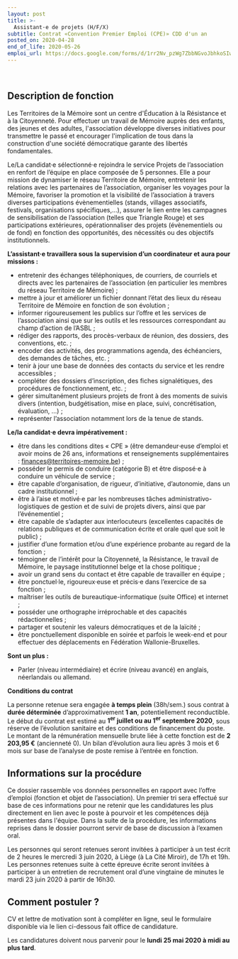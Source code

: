 ```yaml
---
layout: post
title: >-
  Assistant·e de projets (H/F/X)
subtitle: Contrat «Convention Premier Emploi (CPE)» CDD d'un an
posted_on: 2020-04-28
end_of_life: 2020-05-26
emploi_url: https://docs.google.com/forms/d/1rr2Nv_pzWg7ZbbNGvoJbhkoSIwxYqMq7s9D4vNk570w/viewform?edit_requested=true
---
```


<p>&nbsp;</p>

## Description de fonction

Les Territoires de la Mémoire sont un centre d'Éducation à la Résistance et à la Citoyenneté. Pour effectuer un travail de Mémoire auprès des enfants, des jeunes et des adultes, l'association développe diverses initiatives pour transmettre le passé et encourager l'implication de tous dans la construction d'une société démocratique garante des libertés fondamentales.

Le/La candidat·e sélectionné·e rejoindra le service Projets de l’association en renfort de l’équipe en place composée de 5 personnes. Elle a pour mission de dynamiser le réseau Territoire de Mémoire, entretenir les relations avec les partenaires de l’association, organiser les voyages pour la Mémoire, favoriser la promotion et la visibilité de l’association à travers diverses participations évènementielles (stands, villages associatifs, festivals, organisations spécifiques,…), assurer le lien entre les campagnes de sensibilisation de l’association (telles que Triangle Rouge) et ses participations extérieures, opérationnaliser des projets (évènementiels ou de fond) en fonction des opportunités, des nécessités ou des objectifs institutionnels.

**L’assistant·e travaillera sous la supervision d’un coordinateur et aura pour missions :**

- entretenir des échanges téléphoniques, de courriers, de courriels et directs avec les partenaires de l’association (en particulier 
  les membres du réseau Territoire de Mémoire) ;
- mettre à jour et améliorer un fichier donnant l’état des lieux du réseau Territoire de Mémoire en fonction de son évolution ;
- informer rigoureusement les publics sur l’offre et les services de l’association ainsi que sur les outils et les ressources 
  correspondant au champ d’action de l’ASBL ;
- rédiger des rapports, des procès-verbaux de réunion, des dossiers, des conventions, etc. ;
- encoder des activités, des programmations agenda, des échéanciers, des demandes de tâches, etc. ;
- tenir à jour une base de données des contacts du service et les rendre accessibles ;
- compléter des dossiers d’inscription, des fiches signalétiques, des procédures de fonctionnement, etc. ;
- gérer simultanément plusieurs projets de front à des moments de suivis divers (intention, budgétisation, mise en place, suivi, 
  concrétisation, évaluation, …) ;
- représenter l’association notamment lors de la tenue de stands.

**Le/la candidat·e devra impérativement :**

- être dans les conditions dites « CPE » (être demandeur·euse d’emploi et avoir moins de 26 ans, informations et renseignements 
  supplémentaires : finances@territoires-memoire.be) ;
- posséder le permis de conduire (catégorie B) et être disposé·e à conduire un véhicule de service ;
- être capable d’organisation, de rigueur, d’initiative, d’autonomie, dans un cadre institutionnel ;
- être à l’aise et motivé·e par les nombreuses tâches administrativo-logistiques de gestion et de suivi de projets divers, ainsi que 
  par l’événementiel ;
- être capable de s’adapter aux interlocuteurs (excellentes capacités de relations publiques et de communication écrite et orale 
  quel que soit le public) ;
- justifier d’une formation et/ou d’une expérience probante au regard de la fonction ;
- témoigner de l’intérêt pour la Citoyenneté, la Résistance, le travail de Mémoire, le paysage institutionnel belge et la chose 
  politique ;
- avoir un grand sens du contact et être capable de travailler en équipe ;
- être ponctuel·le, rigoureux·euse et précis·e dans l’exercice de sa fonction ;
- maîtriser les outils de bureautique-informatique (suite Office) et internet ;
- posséder une orthographe irréprochable et des capacités rédactionnelles ;
- partager et soutenir les valeurs démocratiques et de la laïcité ;
- être ponctuellement disponible en soirée et parfois le week-end et pour effectuer des déplacements en 
  Fédération Wallonie-Bruxelles.

**Sont un plus :**

- Parler (niveau intermédiaire) et écrire (niveau avancé) en anglais, néerlandais ou allemand.

**Conditions du contrat**

La personne retenue sera engagée **à temps plein** (38h/sem.) sous contrat à **durée déterminée** d’approximativement **1 an**, potentiellement reconductible. Le début du contrat est estimé au **1<sup>er</sup> juillet ou au 1<sup>er</sup> septembre 2020**, sous réserve de l’évolution sanitaire et des conditions de financement du poste.  Le montant de la rémunération mensuelle brute liée à cette fonction est de **2 203,95 €** (ancienneté 0). Un bilan d’évolution aura lieu après 3 mois et 6 mois sur base de l’analyse de poste remise à l’entrée en fonction.

## Informations sur la procédure

Ce dossier rassemble vos données personnelles en rapport avec l’offre d’emploi (fonction et objet de l’association). Un premier tri sera effectué sur base de ces informations pour ne retenir que les candidatures les plus directement en lien avec le poste à pourvoir et les compétences déjà présentes dans l'équipe. Dans la suite de la procédure, les informations reprises dans le dossier pourront servir de base de discussion à l’examen oral.

Les personnes qui seront retenues seront invitées à participer à un test écrit de 2 heures le mercredi 3 juin 2020, à Liège (à La Cité Miroir), de 17h et 19h. Les personnes retenues suite à cette épreuve écrite seront invitées à participer à un entretien de recrutement oral d’une vingtaine de minutes le mardi 23 juin 2020 à partir de 16h30.

## Comment postuler ?

CV et lettre de motivation sont à compléter en ligne, seul le formulaire disponible via le lien ci-dessous fait office de candidature.

Les candidatures doivent nous parvenir pour le **lundi 25 mai 2020 à midi au plus tard**.

